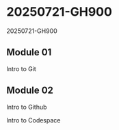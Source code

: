 # 20250721-GH900
20250721-GH900

## Module 01
Intro to Git

## Module 02
Intro to Github

Intro to Codespace
